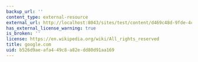 ```yaml
---
backup_url: ''
content_type: external-resource
external_url: http://localhost:8043/sites/test/content/d469c48d-9fde-4c83-9545-216f8bcf0ac4/?ocw_resource_link_uuid=d469c48d-9fde-4c83-9545-216f8bcf0ac4&ocw_resource_link_suffix=
has_external_license_warning: true
is_broken: ''
license: https://en.wikipedia.org/wiki/All_rights_reserved
title: google.com
uid: b526d9ae-afa4-49c8-a82e-dd80d91aa169
---
```

